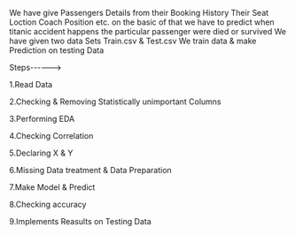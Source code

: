 We have give Passengers Details from their Booking History Their Seat Loction Coach Position etc.
 on the basic of that we have to predict when titanic accident happens the particular passenger were died or survived 
We have given two data Sets Train.csv & Test.csv We train data & make Prediction on testing Data


Steps------>

1.Read Data 

2.Checking & Removing Statistically unimportant Columns 

3.Performing EDA 

4.Checking Correlation

 5.Declaring X & Y 
 
6.Missing Data treatment & Data Preparation

7.Make Model & Predict

8.Checking accuracy

9.Implements Reasults on Testing Data




